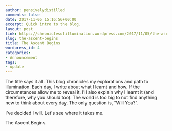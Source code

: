 ```yaml
---
author: pensivelydistilled
comments: false
date: 2017-11-05 15:16:56+00:00
excerpt: Quick intro to the blog.
layout: post
link: https://chroniclesofillumination.wordpress.com/2017/11/05/the-ascent-begins/
slug: the-ascent-begins
title: The Ascent Begins
wordpress_id: 4
categories:
- Announcement
tags:
- update
---
```


The title says it all. This blog chronicles my explorations and path to illumination. Each day, I write about what I learnt and how. If the circumstances allow me to reveal it, I'll also explain why I learnt it (and therefore, why you should too). The world is too big to not find anything new to think about every day. The only question is, "Will You?".

I've decided I will. Let's see where it takes me.

The Ascent Begins.
